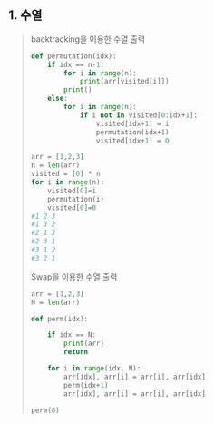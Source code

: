 ## 1. 수열 

> backtracking을 이용한 수열 출력
>
> ```python
> def permutation(idx):
>     if idx == n-1:
>         for i in range(n):
>             print(arr[visited[i]])
>         print()
>     else:
>         for i in range(n):
>             if i not in visited[0:idx+1]:
>                 visited[idx+1] = i
>                 permutation(idx+1)
>                 visited[idx+1] = 0
> 
> arr = [1,2,3]
> n = len(arr)
> visited = [0] * n
> for i in range(n):
>     visited[0]=i
>     permutation(i)
>     visited[0]=0
> #1 2 3 
> #1 3 2 
> #2 1 3 
> #2 3 1 
> #3 1 2 
> #3 2 1 
> ```
>
> 
>
> Swap을 이용한 수열 출력
>
> ```python
> arr = [1,2,3]
> N = len(arr)
> 
> def perm(idx):
> 
>     if idx == N:
>         print(arr)
>         return
> 
>     for i in range(idx, N):
>         arr[idx], arr[i] = arr[i], arr[idx]
>         perm(idx+1)
>         arr[idx], arr[i] = arr[i], arr[idx]
> 
> perm(0)
> ```
>
> 



## 